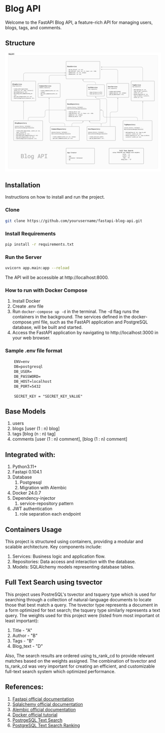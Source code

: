 # Blog API 

Welcome to the FastAPI Blog API, a feature-rich API for managing users, blogs, tags, and comments.

## Structure
![Alt Text](diagram.png)

## Installation
Instructions on how to install and run the project.

### Clone 
```bash
git clone https://github.com/yourusername/fastapi-blog-api.git
```

### Install Requirements
```bash
pip install -r requirements.txt
```

### Run the Server
```bash
uvicorn app.main:app --reload
```
The API will be accessible at http://localhost:8000.


### How to run with Docker Compose
1. Install Docker 
2. Create .env file
3. Run `docker-compose up -d` in the terminal. The -d flag runs the containers in the background. The services defined in the docker-compose.yml file, such as the FastAPI application and PostgreSQL database, will be built and started. 
4. Access the FastAPI application by navigating to http://localhost:3000 in your web browser.

### Sample .env file format
```dotenv
    ENV=env
    DB=postgresql
    DB_USER=
    DB_PASSWORD=
    DB_HOST=localhost
    DB_PORT=5432
   
    SECRET_KEY = "SECRET_KEY_VALUE"
```

## Base Models
1. users
2. blogs [user (1 : n) blog]
3. tags [blog (n : n) tag]
4. comments [user (1 : n) comment], [blog (1 : n) comment]


## Integrated with:
1. Python3.11+
2. Fastapi 0.104.1
3. Database
   1. Postgresql
   2. Migration with Alembic
4. Docker 24.0.7
5. Dependency-injector 
   1. service-repository pattern
6. JWT authentication 
   1. role separation each endpoint


## Containers Usage
This project is structured using containers, providing a modular and scalable architecture. Key components include:

1. Services: Business logic and application flow. 
2. Repositories: Data access and interaction with the database.
3. Models: SQLAlchemy models representing database tables.

## Full Text Search using tsvector
This project uses PostreSQL's tsvector and tsquery type which is used for searching through a collection of natural-language documents 
to locate those that best match a query. 
The tsvector type represents a document in a form optimized for text search; the tsquery type similarly represents a text query.
The weights used for this project were (listed from most important ot least important):

1. Title - "A"
2. Author - "B"
3. Tags - "B"
4. Blog_text - "D"

Also, The search results are ordered using ts_rank_cd to provide relevant matches based on the weights assigned.
The combination of tsvector and ts_rank_cd was very important for creating an efficient, and customizable full-text search system which optimized performance.


## References:
1. [Fastapi official documentation](https://fastapi.tiangolo.com/)
2. [Sqlalchemy official documentation](https://docs.sqlalchemy.org/)
3. [Alembic official documentation](https://alembic.sqlalchemy.org/en/latest/)
4. [Docker official tutorial](https://docs.docker.com/get-started/) 
5. [PostrgeSQL Text Search](https://www.postgresql.org/docs/current/textsearch.html)
6. [PostgreSQL Text Search Ranking](https://www.postgresql.org/docs/current/textsearch-controls.html#TEXTSEARCH-RANKING)
